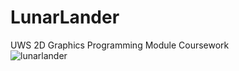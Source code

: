 # LunarLander
UWS 2D Graphics Programming Module Coursework  
![lunarlander](https://user-images.githubusercontent.com/22331925/42963082-2aff4a9e-8b8b-11e8-8e0d-4068879880cd.png)
